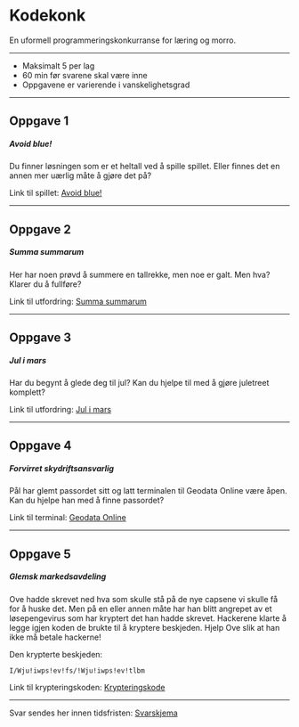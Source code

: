 # Kodekonk

En uformell programmeringskonkurranse for læring og morro.

---

* Maksimalt 5 per lag
* 60 min før svarene skal være inne
* Oppgavene er varierende i vanskelighetsgrad


---

## Oppgave 1
##### *Avoid blue!*

Du finner løsningen som er et heltall ved å spille spillet. Eller finnes det en annen mer uærlig måte å gjøre det på?

Link til spillet: [Avoid blue!](https://teodoran.github.io/puzzle-2.html)

---

## Oppgave 2
##### *Summa summarum*

Her har noen prøvd å summere en tallrekke, men noe er galt. Men hva? Klarer du å fullføre?

Link til utfordring: [Summa summarum](https://dotnetfiddle.net/pupNbc)

---

## Oppgave 3
##### *Jul i mars*

Har du begynt å glede deg til jul? Kan du hjelpe til med å gjøre juletreet komplett? 

Link til utfordring: [Jul i mars](https://dotnetfiddle.net/0CdnVj)

---

## Oppgave 4
##### *Forvirret skydriftsansvarlig*

Pål har glemt passordet sitt og latt terminalen til Geodata Online være åpen. Kan du hjelpe han med å finne passordet?

Link til terminal: [Geodata Online](https://teodoran.github.io/puzzle-1.html)

---

## Oppgave 5
##### *Glemsk markedsavdeling*

Ove hadde skrevet ned hva som skulle stå på de nye capsene vi skulle få for å huske det. Men på en eller annen måte har han blitt angrepet av et løsepengevirus som har kryptert det han hadde skrevet. Hackerene klarte å legge igjen koden de brukte til å kryptere beskjeden. Hjelp Ove slik at han ikke må betale hackerne!

Den krypterte beskjeden: 

    I/Wju!iwps!ev!fs/!Wju!iwps!ev!tlbm

Link til krypteringskoden: [Krypteringskode](https://gist.github.com/tormaroe/7880043)

---

Svar sendes her innen tidsfristen: [Svarskjema](https://docs.google.com/forms/d/e/1FAIpQLSfZymHnMg5hlqZcYnAmz5GzF5ksJaq-JlmG08vnFA13QhTSyA/viewform)

